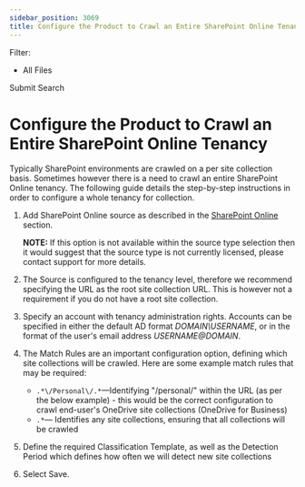 ```yaml
---
sidebar_position: 3069
title: Configure the Product to Crawl an Entire SharePoint Online Tenancy
---
```


Filter: 

* All Files

Submit Search

# Configure the Product to Crawl an Entire SharePoint Online Tenancy

Typically SharePoint environments are crawled on a per site collection basis. Sometimes however there is a need to crawl an entire SharePoint Online tenancy. The following guide details the step-by-step instructions in order to configure a whole tenancy for collection.

1. Add SharePoint Online source as described in the [SharePoint Online](../../Admin/Sources/SharePoint/SharePointOnline) section.

   **NOTE:**  If this option is not available within the source type selection then it would suggest that the source type is not currently licensed, please contact support for more details.
2. The Source is configured to the tenancy level, therefore we recommend specifying the URL as the root site collection URL. This is however not a requirement if you do not have a root site collection.
3. Specify an account with tenancy administration rights. Accounts can be specified in either the default AD format *DOMAIN\USERNAME*, or in the format of the user's email address *USERNAME@DOMAIN*.
4. The Match Rules are an important configuration option, defining which site collections will be crawled. Here are some example match rules that may be required:

   * `.*\/Personal\/.*`—Identifying "/personal/" within the URL (as per the below example) - this would be the correct configuration to crawl end-user's OneDrive site collections (OneDrive for Business)
   * `.*`— Identifies any site collections, ensuring that all collections will be crawled
5. Define the required Classification Template, as well as the Detection Period which defines how often we will detect new site collections
6. Select Save.